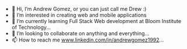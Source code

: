 - 👋 Hi, I’m Andrew Gomez, or you can just call me Drew :)
- 👀 I’m interested in creating web and mobile applications
- 🌱 I’m currently learning Full Stack Web development at Bloom Institute of Technology...
- 💞️ I’m looking to collaborate on anything and everything...
- 📫 How to reach me www.linkedin.com/in/andrewgomez1992...

<!---
andrewgomez1992/andrewgomez1992 is a ✨ special ✨ repository because its `README.md` (this file) appears on your GitHub profile.
You can click the Preview link to take a look at your changes.
--->
